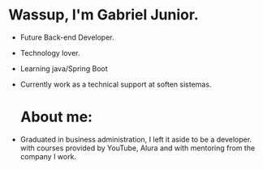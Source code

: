# Wassup, I'm Gabriel Junior.
- Future Back-end Developer.
- Technology lover.
- Learning java/Spring Boot
- Currently work as a technical support at soften sistemas.

  # About me:
- Graduated in business administration, I left it aside to be a developer.
with courses provided by YouTube, Alura and with mentoring from the company I work.
